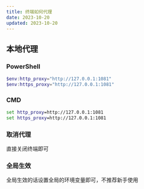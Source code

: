 ```yaml
---
title: 终端如何代理
date: 2023-10-20
updated: 2023-10-20
---
```



## 本地代理

### PowerShell

```  powershell
$env:http_proxy="http://127.0.0.1:1081"
$env:https_proxy="http://127.0.0.1:1081"
```

### CMD

``` cmd
set http_proxy=http://127.0.0.1:1081
set https_proxy=http://127.0.0.1:1081
```

### 取消代理

直接关闭终端即可

### 全局生效

全局生效的话设置全局的环境变量即可，不推荐新手使用
